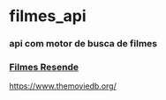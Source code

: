 # filmes_api
### api com motor de busca de filmes
### [Filmes Resende](https://hugoresende27.github.io/filmes_api/)

https://www.themoviedb.org/